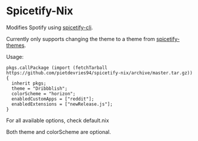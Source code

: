 # Spicetify-Nix

Modifies Spotify using [spicetify-cli](https://github.com/khanhas/spicetify-cli).

Currently only supports changing the theme to a theme from [spicetify-themes](https://github.com/morpheusthewhite/spicetify-themes).

Usage:
```
pkgs.callPackage (import (fetchTarball https://github.com/pietdevries94/spicetify-nix/archive/master.tar.gz)) {
  inherit pkgs;
  theme = "Dribbblish";
  colorScheme = "horizon";
  enabledCustomApps = ["reddit"];
  enabledExtensions = ["newRelease.js"];
}
```

For all available options, check default.nix

Both theme and colorScheme are optional.